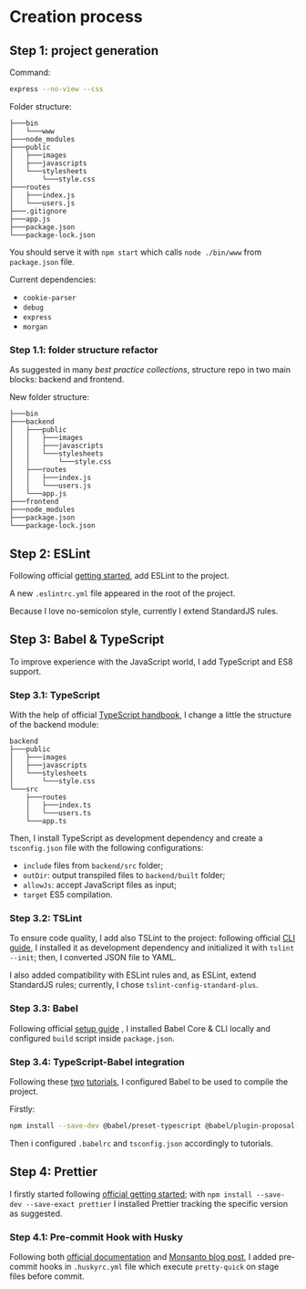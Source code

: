 # Creation process

## Step 1: project generation

Command:

```bash
express --no-view --css
```

Folder structure:

```
├───bin
│   └───www
├───node_modules
├───public
│   ├───images
│   ├───javascripts
│   └───stylesheets
│       └───style.css
├───routes
│   ├───index.js
│   └───users.js
├───.gitignore
├───app.js
├───package.json
└───package-lock.json
```

You should serve it with `npm start` which calls `node ./bin/www` from `package.json` file.

Current dependencies:

-   `cookie-parser`
-   `debug`
-   `express`
-   `morgan`

### Step 1.1: folder structure refactor

As suggested in many _best practice collections_, structure repo in two main blocks: backend and frontend.

New folder structure:

```
├───bin
├───backend
│   ├───public
│   │   ├───images
│   │   ├───javascripts
│   │   └───stylesheets
│   │       └───style.css
│   ├───routes
│   │   ├───index.js
│   │   └───users.js
│   └───app.js
├───frontend
├───node_modules
├───package.json
└───package-lock.json
```

## Step 2: ESLint

Following official [getting started](https://eslint.org/docs/user-guide/getting-started), add ESLint to the project.

A new `.eslintrc.yml` file appeared in the root of the project.

Because I love no-semicolon style, currently I extend StandardJS rules.

## Step 3: Babel & TypeScript

To improve experience with the JavaScript world, I add TypeScript and ES8 support.

### Step 3.1: TypeScript

With the help of official [TypeScript handbook](https://www.typescriptlang.org/docs/handbook/migrating-from-javascript.html),
I change a little the structure of the backend module:

```
backend
├───public
│   ├───images
│   ├───javascripts
│   └───stylesheets
│       └───style.css
└───src
    ├───routes
    │   ├───index.ts
    │   └───users.ts
    └───app.ts
```

Then, I install TypeScript as development dependency and create a `tsconfig.json` file with the following configurations:

-   `include` files from `backend/src` folder;
-   `outDir`: output transpiled files to `backend/built` folder;
-   `allowJs`: accept JavaScript files as input;
-   `target` ES5 compilation.

### Step 3.2: TSLint

To ensure code quality, I add also TSLint to the project:
following official [CLI guide](https://palantir.github.io/tslint/usage/cli/), I installed it as development dependency
and initialized it with `tslint --init`; then, I converted JSON file to YAML.

I also added compatibility with ESLint rules and, as ESLint, extend StandardJS rules; currently, I chose `tslint-config-standard-plus`.

### Step 3.3: Babel

Following official [setup guide](https://babeljs.io/setup#installation) , I installed Babel Core & CLI locally
and configured `build` script inside `package.json`.

### Step 3.4: TypeScript-Babel integration

Following these [two](https://iamturns.com/typescript-babel/) [tutorials](https://blogs.msdn.microsoft.com/typescript/2018/08/27/typescript-and-babel-7/),
I configured Babel to be used to compile the project.

Firstly:

```bash
npm install --save-dev @babel/preset-typescript @babel/plugin-proposal-class-properties @babel/plugin-proposal-object-rest-spread
```

Then i configured `.babelrc` and `tsconfig.json` accordingly to tutorials.

## Step 4: Prettier

I firstly started following [official getting started](http://engineering.monsanto.com/2018/09/26/using-prettier/);
with `npm install --save-dev --save-exact prettier` I installed Prettier tracking the specific version as suggested.

### Step 4.1: Pre-commit Hook with Husky

Following both [official documentation](https://prettier.io/docs/en/precommit.html) and [Monsanto blog post](http://engineering.monsanto.com/2018/09/26/using-prettier/),
I added pre-commit hooks in `.huskyrc.yml` file which execute `pretty-quick` on stage files before commit.
